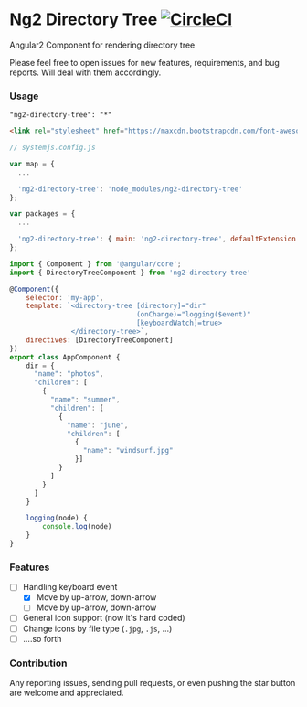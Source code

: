 # Ng2 Directory Tree [![CircleCI](https://circleci.com/gh/travelist/ng2-directory-tree.svg?style=svg)](https://circleci.com/gh/travelist/ng2-directory-tree)

Angular2 Component for rendering directory tree


Please feel free to open issues for new features, requirements, and bug reports. Will deal with them accordingly.


### Usage

```
"ng2-directory-tree": "*"
```

```html
<link rel="stylesheet" href="https://maxcdn.bootstrapcdn.com/font-awesome/4.6.3/css/font-awesome.min.css">
```

```javascript
// systemjs.config.js

var map = {
  ...

  'ng2-directory-tree': 'node_modules/ng2-directory-tree'
};

var packages = {
  ...

  'ng2-directory-tree': { main: 'ng2-directory-tree', defaultExtension: 'js' }
};

```


```javascript
import { Component } from '@angular/core';
import { DirectoryTreeComponent } from 'ng2-directory-tree'

@Component({
    selector: 'my-app',
    template: `<directory-tree [directory]="dir"
                               (onChange)="logging($event)"
                               [keyboardWatch]=true>
               </directory-tree>`,
    directives: [DirectoryTreeComponent]
})
export class AppComponent {
    dir = {
      "name": "photos",
      "children": [
        {
          "name": "summer",
          "children": [
            {
              "name": "june",
              "children": [
                {
                  "name": "windsurf.jpg"
                }]
            }
          ]
        }
      ]
    }

    logging(node) {
        console.log(node)
    }
}

```

### Features

- [ ] Handling keyboard event
  - [x] Move by up-arrow, down-arrow
  - [ ] Move by up-arrow, down-arrow
- [ ] General icon support (now it's hard coded)
- [ ] Change icons by file type (`.jpg`, `.js`, ...)
- [ ] ....so forth

### Contribution

Any reporting issues, sending pull requests, or even pushing the star button are welcome and appreciated.
